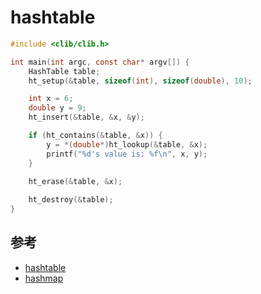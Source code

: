 
# hashtable

```c
#include <clib/clib.h>

int main(int argc, const char* argv[]) {
	HashTable table;
	ht_setup(&table, sizeof(int), sizeof(double), 10);

	int x = 6;
	double y = 9;
	ht_insert(&table, &x, &y);

	if (ht_contains(&table, &x)) {
		y = *(double*)ht_lookup(&table, &x);
		printf("%d's value is: %f\n", x, y);
	}

	ht_erase(&table, &x);
    
	ht_destroy(&table);
}
```

## 参考

- [hashtable](https://github.com/goldsborough/hashtable)
- [hashmap](https://github.com/DavidLeeds/hashmap)